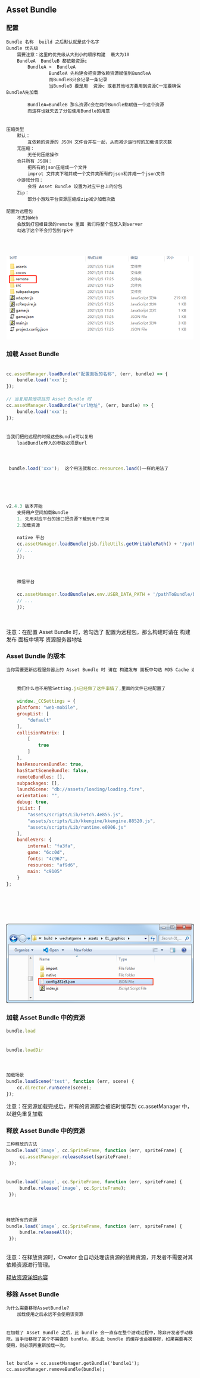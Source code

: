 ## Asset Bundle

### 配置
```
Bundle 名称  build 之后默认就是这个名字
Bundle 优先级 
    需要注意：这里的优先级从大到小的顺序构建  最大为10 
    BundleA  BundleB 都依赖资源c
        BundleA >  BundleA 
                BundleA 先构建会把资源依赖资源赋值到BundleA
                而BundleB只会记录一条记录
                当BundleB 要是用  资源c 或者其他地方要用到资源C一定要确保BundleA先加载

        BundleA=BundleB 那么资源c会在两个Bundle都赋值一个这个资源
        而这样也就失去了分包使用Bundle的用意


压缩类型
    默认：
        互依赖的资源的 JSON 文件合并在一起，从而减少运行时的加载请求次数
    无压缩：
        无任何压缩操作
    合并所有 JSON：
        把所有的json压缩成一个文件
        improt 文件夹下和并成一个文件夹所有的json和并成一个json文件
    小游戏分包：
        会将 Asset Bundle 设置为对应平台上的分包
    Zip：       
        部分小游戏平台资源压缩成zip减少加载次数

配置为远程包
    不支持Web
    会放到打包根目录的remote 里面 我们将整个包放入到server 
    勾选了这个不会打包到rpk中




```

![alt 配置为远程包](./imgs/remote1.png)






### 加载 Asset Bundle
```js

cc.assetManager.loadBundle("配置面板的名称", (err, bundle) => {
    bundle.load('xxx');
});

// 当复用其他项目的 Asset Bundle 时
cc.assetManager.loadBundle("url地址", (err, bundle) => {
    bundle.load('xxx');
});


当我们把他远程的时候这些Bundle可以复用
    loadBundle传入的参数必须是url



 bundle.load('xxx');  这个用法就和cc.resources.load()一样的用法了    





v2.4.3 版本开始
    支持用户空间加载Bundle
    1. 先用对应平台的接口把资源下载到用户空间
    2.加载资源

    native 平台
    cc.assetManager.loadBundle(jsb.fileUtils.getWritablePath() + '/pathToBundle/bundleName', (err, bundle) => {
    // ...
    });



    微信平台

    cc.assetManager.loadBundle(wx.env.USER_DATA_PATH + '/pathToBundle/bundleName', (err, bundle) => {
    // ...
    });

    
``` 



注意：在配置 Asset Bundle 时，若勾选了 配置为远程包，那么构建时请在 构建发布 面板中填写 资源服务器地址








### Asset Bundle 的版本

```js
当你需要更新远程服务器上的 Asset Bundle 时 请在 构建发布 面板中勾选 MD5 Cache 选项，此时构建出来的 Asset Bundle 中的 config.json 文件名会附带 Hash 值。如图所示：


    我们什么也不用管Setting.js已经做了这件事情了,里面的文件已经配置了

    window._CCSettings = {
    platform: "web-mobile",
    groupList: [
        "default"
    ],
    collisionMatrix: [
        [
            true
        ]
    ],
    hasResourcesBundle: true,
    hasStartSceneBundle: false,
    remoteBundles: [],
    subpackages: [],
    launchScene: "db://assets/loading/loading.fire",
    orientation: "",
    debug: true,
    jsList: [
        "assets/scripts/Lib/Fetch.4e855.js",
        "assets/scripts/Lib/kkengine/kkengine.88520.js",
        "assets/scripts/Lib/runtime.e0906.js"
    ],
    bundleVers: {
        internal: "fa3fa",
        game: "6cc0d",
        fonts: "4c967",
        resources: "af9d6",
        main: "c9105"
    }
};







```

![alt 更新Asset Bundle资源的版本](./imgs/bundle_md5.png)




### 加载 Asset Bundle 中的资源

```js
bundle.load 


bundle.loadDir



加载场景
bundle.loadScene('test', function (err, scene) {
    cc.director.runScene(scene);
});

```


注意：在资源加载完成后，所有的资源都会被临时缓存到 cc.assetManager 中，以避免重复加载

###   释放 Asset Bundle 中的资源

```js
三种释放的方法
bundle.load(`image`, cc.SpriteFrame, function (err, spriteFrame) {
     cc.assetManager.releaseAsset(spriteFrame);
 });


bundle.load(`image`, cc.SpriteFrame, function (err, spriteFrame) {
     bundle.release(`image`, cc.SpriteFrame);
 });



释放所有的资源
bundle.load(`image`, cc.SpriteFrame, function (err, spriteFrame) {
     bundle.releaseAll();
 });



```
注意：在释放资源时，Creator 会自动处理该资源的依赖资源，开发者不需要对其依赖资源进行管理。

[释放资源详细内容](https://docs.cocos.com/creator/manual/zh/asset-manager/release-manager.html)





### 移除 Asset Bundle

```
为什么需要移除AssetBundle?
    加载使用之后永远不会使用该资源


在加载了 Asset Bundle 之后，此 bundle 会一直存在整个游戏过程中，除非开发者手动移除。当手动移除了某个不需要的 bundle，那么此 bundle 的缓存也会被移除，如果需要再次使用，则必须再重新加载一次。


let bundle = cc.assetManager.getBundle('bundle1');
cc.assetManager.removeBundle(bundle);




```
